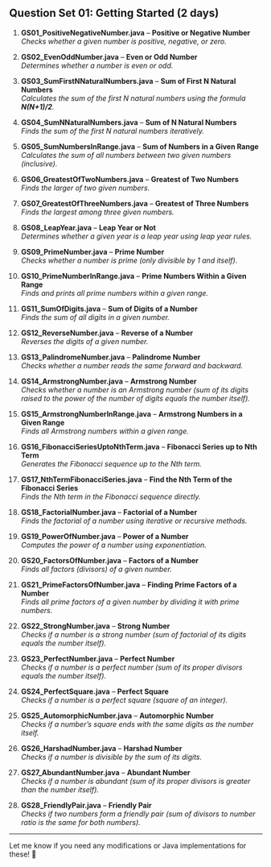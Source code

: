 ## **Question Set 01: Getting Started (2 days)**  

1. **GS01_PositiveNegativeNumber.java** – **Positive or Negative Number**  
   *Checks whether a given number is positive, negative, or zero.*  

2. **GS02_EvenOddNumber.java** – **Even or Odd Number**  
   *Determines whether a number is even or odd.*  

3. **GS03_SumFirstNNaturalNumbers.java** – **Sum of First N Natural Numbers**  
   *Calculates the sum of the first N natural numbers using the formula **N(N+1)/2**.*  

4. **GS04_SumNNaturalNumbers.java** – **Sum of N Natural Numbers**  
   *Finds the sum of the first N natural numbers iteratively.*  

5. **GS05_SumNumbersInRange.java** – **Sum of Numbers in a Given Range**  
   *Calculates the sum of all numbers between two given numbers (inclusive).*  

6. **GS06_GreatestOfTwoNumbers.java** – **Greatest of Two Numbers**  
   *Finds the larger of two given numbers.*  

7. **GS07_GreatestOfThreeNumbers.java** – **Greatest of Three Numbers**  
   *Finds the largest among three given numbers.*  

8. **GS08_LeapYear.java** – **Leap Year or Not**  
   *Determines whether a given year is a leap year using leap year rules.*  

9. **GS09_PrimeNumber.java** – **Prime Number**  
   *Checks whether a number is prime (only divisible by 1 and itself).*  

10. **GS10_PrimeNumberInRange.java** – **Prime Numbers Within a Given Range**  
   *Finds and prints all prime numbers within a given range.*  

11. **GS11_SumOfDigits.java** – **Sum of Digits of a Number**  
   *Finds the sum of all digits in a given number.*  

12. **GS12_ReverseNumber.java** – **Reverse of a Number**  
   *Reverses the digits of a given number.*  

13. **GS13_PalindromeNumber.java** – **Palindrome Number**  
   *Checks whether a number reads the same forward and backward.*  

14. **GS14_ArmstrongNumber.java** – **Armstrong Number**  
   *Checks whether a number is an Armstrong number (sum of its digits raised to the power of the number of digits equals the number itself).*  

15. **GS15_ArmstrongNumberInRange.java** – **Armstrong Numbers in a Given Range**  
   *Finds all Armstrong numbers within a given range.*  

16. **GS16_FibonacciSeriesUptoNthTerm.java** – **Fibonacci Series up to Nth Term**  
   *Generates the Fibonacci sequence up to the Nth term.*  

17. **GS17_NthTermFibonacciSeries.java** – **Find the Nth Term of the Fibonacci Series**  
   *Finds the Nth term in the Fibonacci sequence directly.*  

18. **GS18_FactorialNumber.java** – **Factorial of a Number**  
   *Finds the factorial of a number using iterative or recursive methods.*  

19. **GS19_PowerOfNumber.java** – **Power of a Number**  
   *Computes the power of a number using exponentiation.*  

20. **GS20_FactorsOfNumber.java** – **Factors of a Number**  
   *Finds all factors (divisors) of a given number.*  

21. **GS21_PrimeFactorsOfNumber.java** – **Finding Prime Factors of a Number**  
   *Finds all prime factors of a given number by dividing it with prime numbers.*  

22. **GS22_StrongNumber.java** – **Strong Number**  
   *Checks if a number is a strong number (sum of factorial of its digits equals the number itself).*  

23. **GS23_PerfectNumber.java** – **Perfect Number**  
   *Checks if a number is a perfect number (sum of its proper divisors equals the number itself).*  

24. **GS24_PerfectSquare.java** – **Perfect Square**  
   *Checks if a number is a perfect square (square of an integer).*  

25. **GS25_AutomorphicNumber.java** – **Automorphic Number**  
   *Checks if a number’s square ends with the same digits as the number itself.*  

26. **GS26_HarshadNumber.java** – **Harshad Number**  
   *Checks if a number is divisible by the sum of its digits.*  

27. **GS27_AbundantNumber.java** – **Abundant Number**  
   *Checks if a number is abundant (sum of its proper divisors is greater than the number itself).*  

28. **GS28_FriendlyPair.java** – **Friendly Pair**  
   *Checks if two numbers form a friendly pair (sum of divisors to number ratio is the same for both numbers).*  

---

Let me know if you need any modifications or Java implementations for these! 🚀